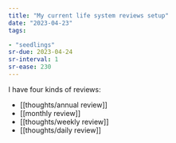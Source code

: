 ```yaml
---
title: "My current life system reviews setup"
date: "2023-04-23"
tags:

- "seedlings"
sr-due: 2023-04-24
sr-interval: 1
sr-ease: 230
---
```


I have four kinds of reviews:

- [[thoughts/annual review]]
- [[monthly review]]
- [[thoughts/weekly review]]
- [[thoughts/daily review]]